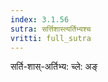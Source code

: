 ```yaml
---
index: 3.1.56
sutra: सर्त्तिशास्त्यर्तिभ्यश्च
vritti: full_sutra
---
```


सर्ति-शास्-अर्तिभ्य: च्ले: अङ्